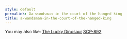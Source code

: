 ```yaml
---
style: default
permalink: Xa-wandsman-in-the-court-of-the-hanged-king
title: a-wandsman-in-the-court-of-the-hanged-king
---
```

You may also like:
[The Lucky Dinosaur](http://scp-wiki.net/lucky-dinosaur)
[SCP-892](http://scp-wiki.net/scp-892)